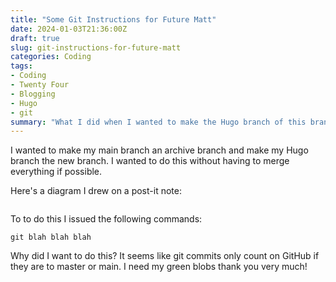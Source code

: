 ```yaml
---
title: "Some Git Instructions for Future Matt"
date: 2024-01-03T21:36:00Z
draft: true
slug: git-instructions-for-future-matt
categories: Coding
tags:
- Coding
- Twenty Four
- Blogging
- Hugo
- git
summary: "What I did when I wanted to make the Hugo branch of this branch main, without using a merge."
---
```


I wanted to make my main branch an archive branch and make my Hugo branch the new branch. I wanted to do this without having to merge everything if possible.

Here's a diagram I drew on a post-it note:

![]()

To to do this I issued the following commands:

```shell
git blah blah blah
```

Why did I want to do this? It seems like git commits only count on GitHub if they are to master or main. I need my green blobs thank you very much!